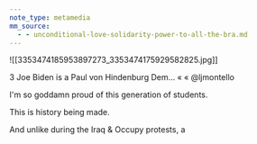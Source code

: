 ```yaml
---
note_type: metamedia
mm_source:
  - - unconditional-love-solidarity-power-to-all-the-bra.md
---
```


![[3353474185953897273_3353474175929582825.jpg]]

3 Joe Biden is a Paul von Hindenburg Dem... «
« @ljmontello

I'm so goddamn proud of this generation of
students.

This is history being made.

And unlike during the Iraq & Occupy protests, a


